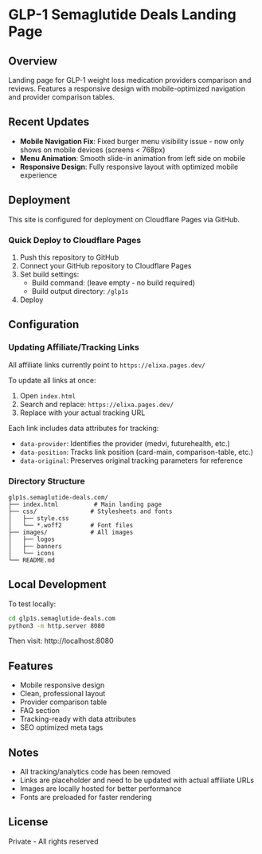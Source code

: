 # GLP-1 Semaglutide Deals Landing Page

## Overview
Landing page for GLP-1 weight loss medication providers comparison and reviews. Features a responsive design with mobile-optimized navigation and provider comparison tables.

## Recent Updates
- **Mobile Navigation Fix**: Fixed burger menu visibility issue - now only shows on mobile devices (screens < 768px)
- **Menu Animation**: Smooth slide-in animation from left side on mobile
- **Responsive Design**: Fully responsive layout with optimized mobile experience

## Deployment
This site is configured for deployment on Cloudflare Pages via GitHub.

### Quick Deploy to Cloudflare Pages
1. Push this repository to GitHub
2. Connect your GitHub repository to Cloudflare Pages
3. Set build settings:
   - Build command: (leave empty - no build required)
   - Build output directory: `/glp1s`
4. Deploy

## Configuration

### Updating Affiliate/Tracking Links
All affiliate links currently point to `https://elixa.pages.dev/`

To update all links at once:
1. Open `index.html`
2. Search and replace: `https://elixa.pages.dev/`
3. Replace with your actual tracking URL

Each link includes data attributes for tracking:
- `data-provider`: Identifies the provider (medvi, futurehealth, etc.)
- `data-position`: Tracks link position (card-main, comparison-table, etc.)
- `data-original`: Preserves original tracking parameters for reference

### Directory Structure
```
glp1s.semaglutide-deals.com/
├── index.html          # Main landing page
├── css/               # Stylesheets and fonts
│   ├── style.css
│   └── *.woff2        # Font files
├── images/            # All images
│   ├── logos
│   ├── banners
│   └── icons
└── README.md
```

## Local Development
To test locally:
```bash
cd glp1s.semaglutide-deals.com
python3 -m http.server 8080
```
Then visit: http://localhost:8080

## Features
- Mobile responsive design
- Clean, professional layout
- Provider comparison table
- FAQ section
- Tracking-ready with data attributes
- SEO optimized meta tags

## Notes
- All tracking/analytics code has been removed
- Links are placeholder and need to be updated with actual affiliate URLs
- Images are locally hosted for better performance
- Fonts are preloaded for faster rendering

## License
Private - All rights reserved